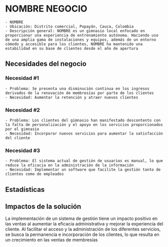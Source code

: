 # NOMBRE NEGOCIO
    - NOMBRE
    - Ubicación: Distrito comercial, Popayán, Cauca, Colombia
    - Descripción general: NOMBRE es un gimnasio local enfocado en proporcionar una experiencia de entrenamiento autónoma. Haciendo uso de una amplia gama de instalaciones y equipos, además de un entorno cómodo y accesible para los clientes, NOMBRE ha mantenido una estabilidad en su base de clientes desde el año de apertura 

## Necesidades del negocio 
  ### Necesidad #1
    - Problema: Se presenta una disminución continua en los ingresos derivados de la renovación de membresías por parte de los clientes
    - Necesidad: Aumentar la retención y atraer nuevos clientes
  ### Necesidad #2
    - Problema: Los clientes del gimnasio han manifestado descontento con la falta de personalización y el apoyo en los servicios proporcionados por el gimnasio
    - Necesidad: Incorporar nuevos servicios para aumentar la satisfacción del cliente
  ### Necesidad #3
    - Problema: El sistema actual de gestión de usuarios es manual, lo que reduce la eficacia en la administración de la información
    - Necesidad: Implementar un software que facilite la gestión tanto de clientes como de empleados
  
## Estadísticas

## Impactos de la solución 
La implementación de un sistema de gestión tiene un impacto positivo en las ventas al aumentar la eficacia administrativa y mejorar la experiencia del cliente. Al facilitar el acceso y la administración de los diferentes servicios, se busca la permanencia e incorporación de los clientes, lo que resulta en un crecimiento en las ventas de membresías 
